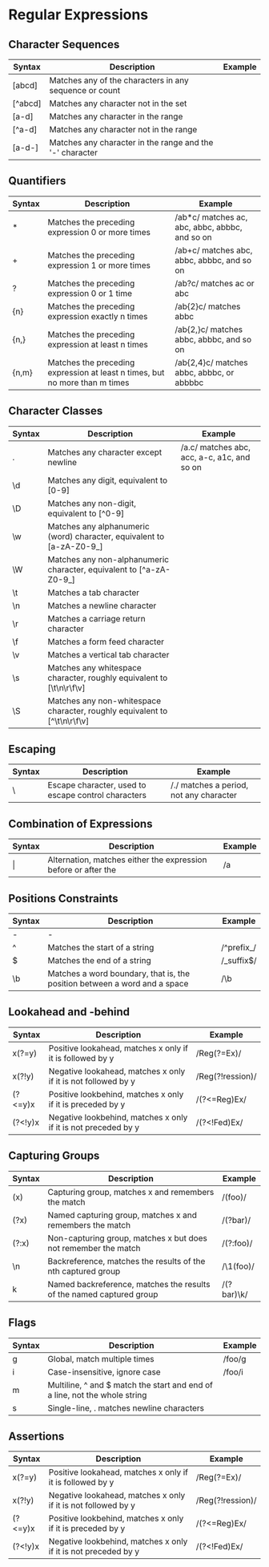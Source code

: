 # Regular Expressions

## Character Sequences
Syntax | Description | Example
--- | --- | ---
[abcd] | Matches any of the characters in any sequence or count | 
[^abcd] | Matches any character not in the set
[a-d] | Matches any character in the range
[^a-d] | Matches any character not in the range
[a-d-] | Matches any character in the range and the '-' character

## Quantifiers
Syntax | Description | Example
--- | --- | ---
\* | Matches the preceding expression 0 or more times | /ab*c/ matches ac, abc, abbc, abbbc, and so on
\+ | Matches the preceding expression 1 or more times | /ab+c/ matches abc, abbc, abbbc, and so on
? | Matches the preceding expression 0 or 1 time | /ab?c/ matches ac or abc
{n} | Matches the preceding expression exactly n times | /ab{2}c/ matches abbc
{n,} | Matches the preceding expression at least n times | /ab{2,}c/ matches abbc, abbbc, and so on
{n,m} | Matches the preceding expression at least n times, but no more than m times | /ab{2,4}c/ matches abbc, abbbc, or abbbbc

## Character Classes
Syntax | Description | Example
--- | --- | ---
. | Matches any character except newline | /a.c/ matches abc, acc, a-c, a1c, and so on
\d | Matches any digit, equivalent to [0-9]
\D | Matches any non-digit, equivalent to [^0-9]
\w | Matches any alphanumeric (word) character, equivalent to [a-zA-Z0-9_]
\W | Matches any non-alphanumeric character, equivalent to [^a-zA-Z0-9_]
\t | Matches a tab character
\n | Matches a newline character
\r | Matches a carriage return character
\f | Matches a form feed character
\v | Matches a vertical tab character
\s | Matches any whitespace character, roughly equivalent to [\t\n\r\f\v]
\S | Matches any non-whitespace character, roughly equivalent to [^\t\n\r\f\v]

## Escaping
Syntax | Description | Example
--- | --- | ---
\ | Escape character, used to escape control characters | /\./ matches a period, not any character

## Combination of Expressions
Syntax | Description | Example
--- | --- | ---
\| | Alternation, matches either the expression before or after the | /a|b/ matches a or b

## Positions Constraints
Syntax | Description | Example
--- | --- | ---
| - | - | 
^ | Matches the start of a string | /^prefix_/
$ | Matches the end of a string | /_suffix$/
\b | Matches a word boundary, that is, the position between a word and a space | /\b

## Lookahead and -behind
Syntax | Description | Example
--- | --- | ---
x(?=y) | Positive lookahead, matches x only if it is followed by y | /Reg(?=Ex)/
x(?!y) | Negative lookahead, matches x only if it is not followed by y | /Reg(?!ression)/
(?<=y)x | Positive lookbehind, matches x only if it is preceded by y | /(?<=Reg)Ex/
(?<!y)x | Negative lookbehind, matches x only if it is not preceded by y | /(?<!Fed)Ex/

## Capturing Groups
Syntax | Description | Example
--- | --- | ---
(x) | Capturing group, matches x and remembers the match | /(foo)/
(?<Name>x) | Named capturing group, matches x and remembers the match | /(?<foo>bar)/
(?:x) | Non-capturing group, matches x but does not remember the match | /(?:foo)/
\n | Backreference, matches the results of the nth captured group | /\1(foo)/
|k<Name> | Named backreference, matches the results of the named captured group | /(?<foo>bar)\k<foo>/

## Flags
Syntax | Description | Example
--- | --- | ---
g | Global, match multiple times | /foo/g
i | Case-insensitive, ignore case | /foo/i
m | Multiline, ^ and $ match the start and end of a line, not the whole string
s | Single-line, . matches newline characters

## Assertions
Syntax | Description | Example
--- | --- | ---
x(?=y) | Positive lookahead, matches x only if it is followed by y | /Reg(?=Ex)/
x(?!y) | Negative lookahead, matches x only if it is not followed by y | /Reg(?!ression)/
(?<=y)x | Positive lookbehind, matches x only if it is preceded by y | /(?<=Reg)Ex/
(?<!y)x | Negative lookbehind, matches x only if it is not preceded by y | /(?<!Fed)Ex/
